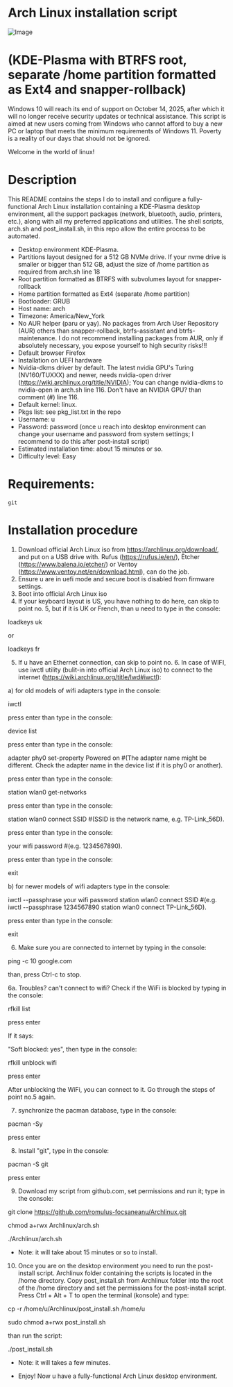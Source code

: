 # Arch Linux installation script 
![Image](https://github.com/romulus-focsaneanu/os_arch.png)

# (KDE-Plasma with BTRFS root, separate /home partition formatted as Ext4 and snapper-rollback)

Windows 10 will reach its end of support on October 14, 2025, after which it will no longer receive security updates or technical assistance.
This script is aimed at new users coming from Windows who cannot afford to buy a new PC or laptop that meets the minimum requirements of Windows 11.
Poverty is a reality of our days that should not be ignored.

Welcome in the world of linux!

# Description

This README contains the steps I do to install and configure a fully-functional Arch Linux installation containing a KDE-Plasma desktop environment, all the support packages (network, bluetooth, audio, printers, etc.), along with all my preferred applications and utilities. The shell scripts, arch.sh and post_install.sh, in this repo allow the entire process to be automated.

* Desktop environment KDE-Plasma.
* Partitions layout designed for a 512 GB NVMe drive. If your nvme drive is smaller or bigger than 512 GB, adjust the size of /home partition as required from arch.sh line 18
* Root partition formatted as BTRFS with subvolumes layout for snapper-rollback
* Home partition formatted as Ext4 (separate /home partition)
* Bootloader: GRUB
* Host name: arch
* Timezone: America/New_York
* No AUR helper (paru or yay). No packages from Arch User Repository (AUR) others than snapper-rollback, btrfs-assistant and btrfs-maintenance. I do not recommend installing packages from AUR, only if absolutely necessary, you expose yourself to high security risks!!!
* Default browser Firefox
* Installation on UEFI hardware
* Nvidia-dkms driver by default. The latest nvidia GPU's Turing (NV160/TUXXX) and newer, needs nvidia-open driver (https://wiki.archlinux.org/title/NVIDIA); You can change nvidia-dkms to nvidia-open in arch.sh line 116.
Don't have an NVIDIA GPU? than comment (#) line 116.
* Default kernel: linux.
* Pkgs list: see pkg_list.txt in the repo
* Username: u
* Password: password (once u reach into desktop environment can change your username and password from system settings; I recommend to do this after post-install script)
* Estimated installation time: about 15 minutes or so.
* Difficulty level: Easy 

# Requirements:

`git`

# Installation procedure

1. Download official Arch Linux iso from https://archlinux.org/download/, and put on a USB drive with. Rufus (https://rufus.ie/en/), Etcher (https://www.balena.io/etcher/) or Ventoy (https://www.ventoy.net/en/download.html), can do the job.
2. Ensure u are in uefi mode and secure boot is disabled from firmware settings. 
3. Boot into official Arch Linux iso
4. If your keyboard layout is US, you have nothing to do here, can skip to point no. 5, but if it is UK or French, than u need to type in the console:

loadkeys uk

or

loadkeys fr

5. If u have an Ethernet connection, can skip to point no. 6. In case of WIFI, use iwctl utility (bulit-in into official Arch Linux iso) to connect to the internet (https://wiki.archlinux.org/title/Iwd#iwctl):

a) for old models of wifi adapters type in the console:

iwctl 

press enter than type in the console:

device list

press enter than type in the console:

adapter phy0 set-property Powered on    #(The adapter name might be different. Check the adapter name in the device list if it is phy0 or another).

press enter than type in the console:

station wlan0 get-networks

press enter than type in the console:

station wlan0 connect SSID    #(SSID is the network name, e.g. TP-Link_56D).

press enter than type in the console:

your wifi password    #(e.g. 1234567890).

press enter than type in the console:

exit

b) for newer models of wifi adapters type in the console:

iwctl --passphrase your wifi password station wlan0 connect SSID    #(e.g. iwctl --passphrase 1234567890 station wlan0 connect TP-Link_56D).

press enter than type in the console:

exit

6. Make sure you are connected to internet by typing in the console:

ping -c 10 google.com

than, press Ctrl-c to stop.

6a. Troubles? can't connect to wifi? Check if the WiFi is blocked by typing in the console:

rfkill list

press enter

If it says:

"Soft blocked: yes", then type in the console:

rfkill unblock wifi

press enter

After unblocking the WiFi, you can connect to it. Go through the steps of point no.5 again.

7. synchronize the pacman database, type in the console:

pacman -Sy

press enter

8. Install "git", type in the console:

pacman -S git

press enter 

9. Download my script from github.com, set permissions and run it; type in the console:

git clone https://github.com/romulus-focsaneanu/Archlinux.git

chmod a+rwx Archlinux/arch.sh

./Archlinux/arch.sh

* Note: it will take about 15 minutes or so to install. 

10. Once you are on the desktop environment you need to run the post-install script. Archlinux folder containing the scripts is located in the /home directory. Copy post_install.sh from Archlinux folder into the root of the /home directory and set the permissions for the post-install script. Press Ctrl + Alt + T to open the terminal (konsole) and type:
   
cp -r /home/u/Archlinux/post_install.sh /home/u

sudo chmod a+rwx post_install.sh

than run the script:

./post_install.sh

* Note: it will takes a few minutes.

* Enjoy! Now u have a fully-functional Arch Linux desktop environment.




